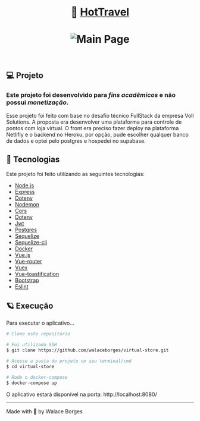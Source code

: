 <h1 align="center">
     💼 <a href="https://hotmiles.netlify.app/#/" target="_blank"> HotTravel </a>
</h1>
<h1 align="center">
    <img alt="Main Page" src="https://thumbs.dreamstime.com/b/travel-banner-flat-vector-vacation-design-set-concept-illustration-54835759.jpg" />
</h1>

<br>

## 💻 Projeto

### Este projeto foi desenvolvido para *fins acadêmicos* e não possui *monetização*.

Esse projeto foi feito com base no desafio técnico FullStack da empresa Voll Solutions. A proposta era desenvolver uma plataforma para controle de pontos com loja virtual. O front era preciso fazer deploy na plataforma Netlifly e o backend no Heroku, por opção, pude escolher qualquer banco de dados e optei pelo postgres e hospedei no supabase.

## 🧪 Tecnologias

Este projeto foi feito utilizando as seguintes tecnologias:

- [Node.js](https://nodejs.org/en/)
- [Express](https://expressjs.com/)
- [Dotenv](https://www.npmjs.com/package/dotenv)
- [Nodemon](https://www.npmjs.com/package/nodemon)
- [Cors](https://www.npmjs.com/package/cors)
- [Dotenv](https://www.npmjs.com/package/dotenv)
- [Jwt](https://www.npmjs.com/package/jsonwebtoken)
- [Postgres](https://www.postgresql.org/)
- [Sequelize](https://www.npmjs.com/package/sequelize)
- [Sequelize-cli](https://www.npmjs.com/package/sequelize-cli)
- [Docker](https://www.docker.com/)
- [Vue.js](https://vuejs.org/)
- [Vue-router](https://router.vuejs.org/)
- [Vuex](https://vuex.vuejs.org/)
- [Vue-toastification](https://github.com/Maronato/vue-toastification)
- [Bootstrap](https://getbootstrap.com/)
- [Eslint](https://eslint.org/)

## 🪐 Execução 

Para executar o aplicativo...

```bash
# Clone este repositório

# Foi utilizado SSH
$ git clone https://github.com/walaceborges/virtual-store.git

# Acesse a pasta do projeto no seu terminal/cmd
$ cd virtual-store

# Rode o docker-compose
$ docker-compose up

```

O aplicativo estará disponível na porta: http://localhost:8080/

---

Made with 🧡 by Walace Borges
